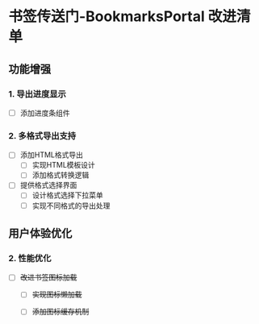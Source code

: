 # 书签传送门-BookmarksPortal 改进清单

## 功能增强

### 1. 导出进度显示

- [ ] 添加进度条组件


### 2. 多格式导出支持

- [ ] 添加HTML格式导出
  - [ ] 实现HTML模板设计
  - [ ] 添加格式转换逻辑
- [ ] 提供格式选择界面
  - [ ] 设计格式选择下拉菜单
  - [ ] 实现不同格式的导出处理

## 用户体验优化

### 2. 性能优化

- [ ] ~~改进书签图标加载~~
  - [ ] ~~实现图标懒加载~~
  - [ ] ~~添加图标缓存机制~~


